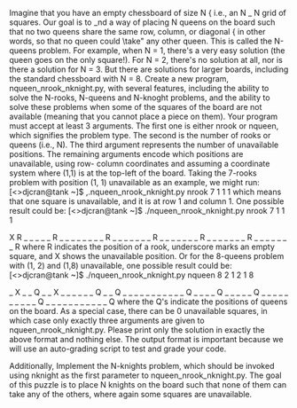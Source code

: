 Imagine that you have an empty chessboard of size N { i.e., an N _ N grid of squares. Our goal is to _nd
a way of placing N queens on the board such that no two queens share the same row, column, or diagonal
{ in other words, so that no queen could \take" any other queen. This is called the N-queens problem. For
example, when N = 1, there's a very easy solution (the queen goes on the only square!). For N = 2, there's
no solution at all, nor is there a solution for N = 3. But there are solutions for larger boards, including the
standard chessboard with N = 8.
Create a new program, nqueen_nrook_nknight.py, with several features, including the ability to solve the N-rooks, N-queens and N-knoght problems, and the ability to solve these problems when some of the squares of the board are not available (meaning that you cannot place a piece on them). Your program must
accept at least 3 arguments. The first one is either nrook or nqueen, which signifies the problem type.
The second is the number of rooks or queens (i.e., N). The third argument represents the number of
unavailable positions. The remaining arguments encode which positions are unavailable, using row-
column coordinates and assuming a coordinate system where (1,1) is at the top-left of the board.
Taking the 7-rooks problem with position (1, 1) unavailable as an example, we might run:
[<>djcran@tank ~]$ ,.nqueen_nrook_nknight.py nrook 7 1 1 1
which means that one square is unavailable, and it is at row 1 and column 1. One possible result could
be:
[<>djcran@tank ~]$ ./nqueen_nrook_nknight.py nrook 7 1 1 1

X R _ _ _ _ _
R _ _ _ _ _ _
_ _ R _ _ _ _
_ _ _ R _ _ _
_ _ _ _ R _ _
_ _ _ _ _ R _
_ _ _ _ _ _ R
where R indicates the position of a rook, underscore marks an empty square, and X shows the unavailable
position. Or for the 8-queens problem with (1, 2) and (1,8) unavailable, one possible result could be:
[<>djcran@tank ~]$ ./nqueen_nrook_nknight.py nqueen 8 2 1 2 1 8

_ X _ _ Q _ _ X
_ _ _ _ _ _ Q _
_ Q _ _ _ _ _ _
_ _ _ _ _ Q _ _
_ _ Q _ _ _ _ _
Q _ _ _ _ _ _ _
_ _ _ Q _ _ _ _
_ _ _ _ _ _ _ Q
where the Q's indicate the positions of queens on the board. As a special case, there can be 0 unavailable
squares, in which case only exactly three arguments are given to nqueen_nrook_nknight.py. Please print only the solution in exactly the above format and nothing else. The output format is important because we will use
an auto-grading script to test and grade your code.

Additionally,
Implement the N-knights problem, which should be invoked using nknight as the first parameter to nqueen_nrook_nknight.py. The goal of this puzzle is to place N knights on the board such that
none of them can take any of the others, where again some squares are unavailable.
